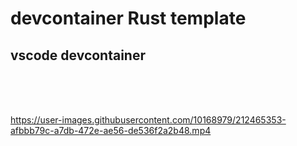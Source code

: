 # devcontainer Rust template



## vscode devcontainer

<br><br><br>

https://user-images.githubusercontent.com/10168979/212465353-afbbb79c-a7db-472e-ae56-de536f2a2b48.mp4




<br><br><br><br><br><br>
